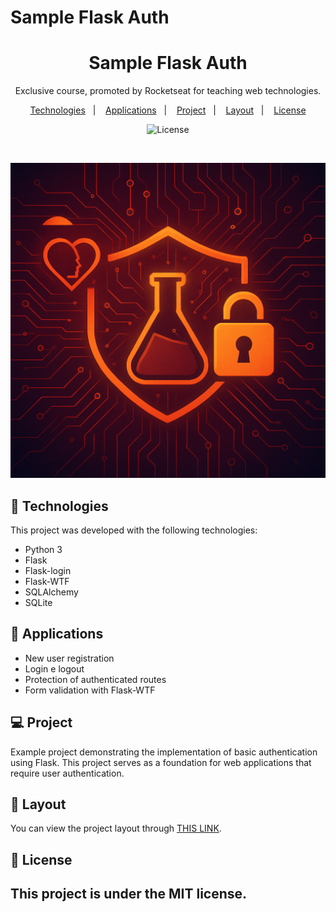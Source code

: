# Sample Flask Auth

<h1 align="center"> Sample Flask Auth </h1>

<p align="center">
Exclusive course, promoted by Rocketseat for teaching web technologies.
</p>

<p align="center">
  <a href="#-tecnologias">Technologies</a>&nbsp;&nbsp;&nbsp;|&nbsp;&nbsp;&nbsp;
  <a href="#-applications">Applications</a>&nbsp;&nbsp;&nbsp;|&nbsp;&nbsp;&nbsp;
  <a href="#-projeto">Project</a>&nbsp;&nbsp;&nbsp;|&nbsp;&nbsp;&nbsp;
  <a href="#-layout">Layout</a>&nbsp;&nbsp;&nbsp;|&nbsp;&nbsp;&nbsp;
  <a href="#memo-licença">License</a>
</p>

<p align="center">
  <img alt="License" src="https://img.shields.io/static/v1?label=license&message=MIT&color=49AA26&labelColor=000000">
</p>

<br>

![ContactList](./assets/Secure%20Future%20of%20Health%20and%20Technology.png) 

## 🚀 Technologies

This project was developed with the following technologies:

- Python 3
- Flask
- Flask-login
- Flask-WTF
- SQLAlchemy
- SQLite 

## 🔧 Applications

- New user registration
- Login e logout
- Protection of authenticated routes
- Form validation with Flask-WTF

## 💻 Project

Example project demonstrating the implementation of basic authentication using Flask. This project serves as a foundation for web applications that require user authentication.

## 🔖 Layout

You can view the project layout through [THIS LINK](https://github.com/Tavinhoviana/sample-flask-auth).

## :memo: License

This project is under the MIT license.
---